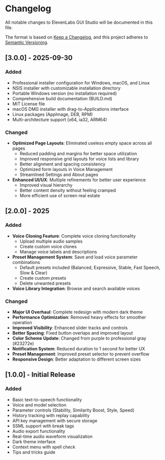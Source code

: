 # Changelog

All notable changes to ElevenLabs GUI Studio will be documented in this file.

The format is based on [Keep a Changelog](https://keepachangelog.com/en/1.0.0/),
and this project adheres to [Semantic Versioning](https://semver.org/spec/v2.0.0.html).

## [3.0.0] - 2025-09-30

### Added
- Professional installer configuration for Windows, macOS, and Linux
- NSIS installer with customizable installation directory
- Portable Windows version (no installation required)
- Comprehensive build documentation (BUILD.md)
- MIT License file
- macOS DMG installer with drag-to-Applications interface
- Linux packages (AppImage, DEB, RPM)
- Multi-architecture support (x64, ia32, ARM64)

### Changed
- **Optimized Page Layouts**: Eliminated useless empty space across all pages
  - Reduced padding and margins for better space utilization
  - Improved responsive grid layouts for voice lists and library
  - Better alignment and spacing consistency
  - Optimized form layouts in Voice Management
  - Streamlined Settings and About pages
- **Enhanced UI/UX**: Multiple refinements for better user experience
  - Improved visual hierarchy
  - Better content density without feeling cramped
  - More efficient use of screen real estate

## [2.0.0] - 2025

### Added
- **Voice Cloning Feature**: Complete voice cloning functionality
  - Upload multiple audio samples
  - Create custom voice clones
  - Manage voice labels and descriptions
- **Preset Management System**: Save and load voice parameter combinations
  - Default presets included (Balanced, Expressive, Stable, Fast Speech, Slow & Clear)
  - Create custom presets
  - Delete unwanted presets
- **Voice Library Integration**: Browse and search available voices

### Changed
- **Major UI Overhaul**: Complete redesign with modern dark theme
- **Performance Optimization**: Removed heavy effects for smoother operation
- **Improved Visibility**: Enhanced slider tracks and controls
- **Better Spacing**: Fixed button overlaps and improved layout
- **Color Scheme Update**: Changed from purple to professional gray (#23272e)
- **Notification System**: Reduced duration to 1 second for better UX
- **Preset Management**: Improved preset selector to prevent overflow
- **Responsive Design**: Better adaptation to different screen sizes

## [1.0.0] - Initial Release

### Added
- Basic text-to-speech functionality
- Voice and model selection
- Parameter controls (Stability, Similarity Boost, Style, Speed)
- History tracking with replay capability
- API key management with secure storage
- SSML support with break tags
- Audio export functionality
- Real-time audio waveform visualization
- Dark theme interface
- Context menu with spell check
- Tips and tricks guide